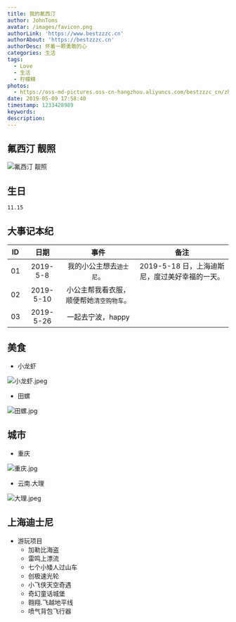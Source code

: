 ```yaml
---
title: 我的氟西汀
author: JohnToms
avatar: /images/favicon.png
authorLink: 'https://www.bestzzzc.cn'
authorAbout: 'https://bestzzzc.cn'
authorDesc: 怀着一颗勇敢的心
categories: 生活
tags:
  - Love
  - 生活
  - 柠檬精
photos:
  - https://oss-md-pictures.oss-cn-hangzhou.aliyuncs.com/bestzzzc_cn/zhangzhenzhen.JPEG
date: 2019-05-09 17:58:40
timestamp: 1233428989
keywords:
description:
---
```


## 氟西汀 靓照
![氟西汀 靓照](https://oss-md-pictures.oss-cn-hangzhou.aliyuncs.com/bestzzzc_cn/zhangzhenzhen.JPEG)
## 生日

```
11.15
```

## 大事记本纪
|ID|日期|事件|备注|
|:---:|:---:|:---:|:---:|
|01|2019-5-8|我的小公主想去`迪士尼`。|2019-5-18 日，上海迪斯尼，度过美好幸福的一天。|
|02|2019-5-10|小公主帮我看衣服，顺便帮她`清空购物车`。||
|03|2019-5-26|一起去宁波，happy||
## 美食
- 小龙虾 

![小龙虾.jpeg](https://oss-md-pictures.oss-cn-hangzhou.aliyuncs.com/bestzzzc_cn/%E5%B0%8F%E9%BE%99%E8%99%BE.jpeg)

- 田螺

![田螺.jpg](https://oss-md-pictures.oss-cn-hangzhou.aliyuncs.com/bestzzzc_cn/%E7%94%B0%E8%9E%BA.jpg)

## 城市
- 重庆

![重庆.jpg](https://oss-md-pictures.oss-cn-hangzhou.aliyuncs.com/bestzzzc_cn/%E9%87%8D%E5%BA%86.jpg)
- 云南.大理

![大理.jpeg](https://oss-md-pictures.oss-cn-hangzhou.aliyuncs.com/bestzzzc_cn/%E5%A4%A7%E7%90%86.jpeg)

## 上海迪士尼
- 游玩项目
  *   加勒比海盗
  *   雷鸣上漂流
  *   七个小矮人过山车
  *   创极速光轮
  *   小飞侠天空奇遇
  *   奇幻童话城堡
  *   翱翔.飞越地平线
  *   喷气背包飞行器
  

